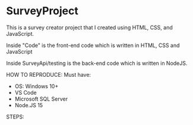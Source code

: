 # SurveyProject
This is a survey creator project that I created using HTML, CSS, and JavaScript. 


Inside "Code" is the front-end code which is written in HTML, CSS and JavaScript

Inside SurveyApi/testing is the back-end code which is written in NodeJS.

HOW TO REPRODUCE:
Must have:
- OS: Windows 10+
- VS Code
- Microsoft SQL Server
- Node.JS 15

STEPS:
